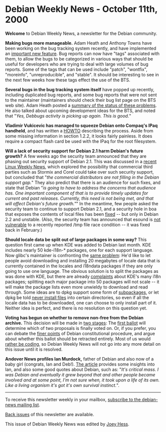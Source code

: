 
Debian Weekly News - October 11th, 2000
=======================================



**Welcome** to Debian Weekly News, a newsletter for the Debian community.




**Making bugs more manageable.**
Adam Heath and Anthony Towns have been working on the bug tracking system
recently, and have implemented an
[important
new feature](https://lists.debian.org/debian-devel-0010/msg00551.html). Bug reports can now have "tags" associated with them, to
allow the bugs to be categorized in various ways that should be useful for
developers who are trying to deal with large volumes of bug reports. Some
of the tags that can be used include "patch", "wontfix", "moreinfo",
"unreproducible", and "stable". It should be interesting to see in the next
few weeks how these tags effect the use of the BTS.




**Several bugs in the bug tracking system itself** have popped up
recently, including duplicated bug reports, and some bug reports that were
not sent to the maintainer (maintainers should check their bug list page on
the BTS web site). Adam Heath posted a
[summary of
the status of these problems](https://lists.debian.org/debian-devel-0010/msg00378.html). He also talked about upcoming development
ideas for the BTS, and noted that "*Yes, Debbugs activity is picking up
again. This is good.*"





**Vladimir Vukicevic has managed to squeeze Debian onto Compaq's IPaq
handheld**, and has written a
[HOWTO](http://primates.helixcode.com/~vladimir/ipaq/debian-ipaq-howto.html) describing the process. Aside from some missing information in
section 1.2.2, it looks fairly painless. It does require a compact flash
card be used with the IPaq for the root filesystem.




**Will a lack of security support for Debian 2.1 harm Debian's future
growth?** A few weeks ago the security team announced that they are phasing
out security support of Debian 2.1. This was discussed in a
[recent Linux Weekly News](http://lwn.net/2000/1005/), which
explored the possibility that commercial third parties such as Stormix and
Corel could take over such security support, but concluded that
"*the commercial distributors are not filling in the Debian support
gap.*" They also predict that there is an audience for such fixes, and
state that Debian "*is going to have to address the concerns that audience
has. One important component of that is to provide timely updates
for current and past releases. Currently, this need is not being met, and
that will affect Debian's future growth."*" In the meantime, few
people asked the security team to continue to support Debian 2.1, and
a security hole in boa that exposes the contents of local
files has been [fixed](https://www.debian.org/security/2000/20001009) --
but only in Debian 2.2 and unstable. (Also, the security team has announced
that esound is [not vulnerable](https://www.debian.org/security/2000/20001008)
to a recently reported /tmp file race condition -- it was fixed back in
February.)





**Should locale data be split out of large packages in some way?** This
question first came up when KDE was added to Debian last month. KDE
includes nearly 50 kde-i18n-\* packages, one for each support language.
Now glibc's maintainer is confronting the
[same
problem](https://lists.debian.org/debian-devel-0010/msg00252.html): He'd like to let people avoid downloading and installing 20
megabytes of locale data that is currently contained in the locales and
i18ndata packages if they are only going to use one language. The obvious
solution is to split the packages as was done with KDE, but there are already
[complaints](https://bugs.debian.org/71548) about KDE's many i18n
packages; splitting each major package into 50 packages will not scale -- it
will make the package lists even more unwieldy to download and read through.
Some ideas are to dpkg support some form of
[subpackages](https://lists.debian.org/debian-glibc-0010/msg00005.html), or let dpkg be told
[never
install files](https://lists.debian.org/debian-devel-0010/msg00430.html) into certain directories, so even if all the locale data
has to be downloaded, one can choose to only install part of it. Neither
idea is perfect, and there is no resolution on this question yet.




**Voting has begun on whether to remove non-free from the Debian
archive.** This decision will be made in
[two stages](https://lists.debian.org/debian-devel-0010/msg00693.html):
The [first ballot](https://lists.debian.org/debian-devel-announce-0010/msg00004.html) will determine which of two proposals is finally voted on.
Or, if you prefer, you can debate the
[finer
points](https://lists.debian.org/debian-vote-0010/msg00036.html) of Debian constitutional procedure, and argue about whether this
ballot should be retracted entirely. Most of us would
[rather be
coding](https://lists.debian.org/debian-project-0010/msg00001.html), so Debian Weekly News will not go into any more detail on this
issue until it is resolved.




**Andover News profiles Ian Murdock,**
father of Debian and also now of a baby girl (congrats, Ian and Deb!).
[The article](http://www.andovernews.com/cgi-bin/news_column.pl?677)
provides some insights into Ian, and also some good quotes about Debian,
such as: "*It's critical mass. I was Debian and eventually it grew beyond
that and other people became involved and at some point, I'm not sure when,
it took upon a life of its own. Like a living organism it's got it's own
survival instinct.*".





---



 To receive this newsletter weekly in your mailbox, [subscribe to the debian-news mailing list](https://lists.debian.org/debian-news/).



[Back issues](https://www.debian.org/News/weekly/) of this newsletter are available.



This issue of Debian Weekly News was edited by [Joey Hess](mailto:dwn@debian.org).




